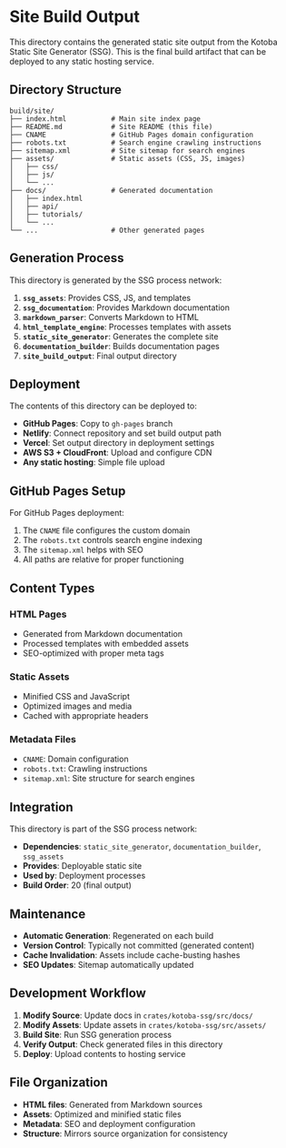 # Site Build Output

This directory contains the generated static site output from the Kotoba Static Site Generator (SSG). This is the final build artifact that can be deployed to any static hosting service.

## Directory Structure

```
build/site/
├── index.html           # Main site index page
├── README.md            # Site README (this file)
├── CNAME                # GitHub Pages domain configuration
├── robots.txt           # Search engine crawling instructions
├── sitemap.xml          # Site sitemap for search engines
├── assets/              # Static assets (CSS, JS, images)
│   ├── css/
│   ├── js/
│   └── ...
├── docs/                # Generated documentation
│   ├── index.html
│   ├── api/
│   ├── tutorials/
│   └── ...
└── ...                  # Other generated pages
```

## Generation Process

This directory is generated by the SSG process network:

1. **`ssg_assets`**: Provides CSS, JS, and templates
2. **`ssg_documentation`**: Provides Markdown documentation
3. **`markdown_parser`**: Converts Markdown to HTML
4. **`html_template_engine`**: Processes templates with assets
5. **`static_site_generator`**: Generates the complete site
6. **`documentation_builder`**: Builds documentation pages
7. **`site_build_output`**: Final output directory

## Deployment

The contents of this directory can be deployed to:

- **GitHub Pages**: Copy to `gh-pages` branch
- **Netlify**: Connect repository and set build output path
- **Vercel**: Set output directory in deployment settings
- **AWS S3 + CloudFront**: Upload and configure CDN
- **Any static hosting**: Simple file upload

## GitHub Pages Setup

For GitHub Pages deployment:

1. The `CNAME` file configures the custom domain
2. The `robots.txt` controls search engine indexing
3. The `sitemap.xml` helps with SEO
4. All paths are relative for proper functioning

## Content Types

### HTML Pages
- Generated from Markdown documentation
- Processed templates with embedded assets
- SEO-optimized with proper meta tags

### Static Assets
- Minified CSS and JavaScript
- Optimized images and media
- Cached with appropriate headers

### Metadata Files
- `CNAME`: Domain configuration
- `robots.txt`: Crawling instructions
- `sitemap.xml`: Site structure for search engines

## Integration

This directory is part of the SSG process network:

- **Dependencies**: `static_site_generator`, `documentation_builder`, `ssg_assets`
- **Provides**: Deployable static site
- **Used by**: Deployment processes
- **Build Order**: 20 (final output)

## Maintenance

- **Automatic Generation**: Regenerated on each build
- **Version Control**: Typically not committed (generated content)
- **Cache Invalidation**: Assets include cache-busting hashes
- **SEO Updates**: Sitemap automatically updated

## Development Workflow

1. **Modify Source**: Update docs in `crates/kotoba-ssg/src/docs/`
2. **Modify Assets**: Update assets in `crates/kotoba-ssg/src/assets/`
3. **Build Site**: Run SSG generation process
4. **Verify Output**: Check generated files in this directory
5. **Deploy**: Upload contents to hosting service

## File Organization

- **HTML files**: Generated from Markdown sources
- **Assets**: Optimized and minified static files
- **Metadata**: SEO and deployment configuration
- **Structure**: Mirrors source organization for consistency
